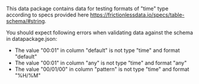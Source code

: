 This data package contains data for testing formats of "time" type according to specs provided here https://frictionlessdata.io/specs/table-schema/#string.

You should expect following errors when validating data against the schema in datapackage.json:

* The value "00:01" in column "default" is not type "time" and format "default"
* The value "00:01" in column "any" is not type "time" and format "any"
* The value "00/01/00" in column "pattern" is not type "time" and format "%H/%M"
